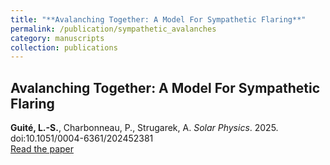 ```yaml
---
title: "**Avalanching Together: A Model For Sympathetic Flaring**"
permalink: /publication/sympathetic_avalanches
category: manuscripts
collection: publications
---
```


## **Avalanching Together: A Model For Sympathetic Flaring**
**Guité, L.-S.**, Charbonneau, P., Strugarek, A. *Solar Physics*. 2025. doi:10.1051/0004-6361/202452381\
[Read the paper](https://ui.adsabs.harvard.edu/abs/2025A%26A...694A..74G/abstract)
